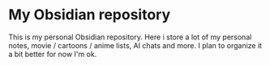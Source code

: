 # My Obsidian repository

This is my personal Obsidian repository. Here i store a lot of my personal
notes, movie / cartoons / anime lists, AI chats and more. I plan to organize it
a bit better for now I'm ok.
